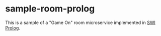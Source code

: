# sample-room-prolog

This is a sample of a "Game On" room microservice implemented in [SWI Prolog](http://www.swi-prolog.org/). 
